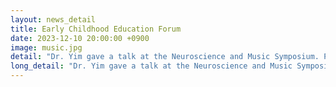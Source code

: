 ```yaml
---
layout: news_detail
title: Early Childhood Education Forum 
date: 2023-12-10 20:00:00 +0900
image: music.jpg
detail: "Dr. Yim gave a talk at the Neuroscience and Music Symposium. Professionals including doctors, teachers, and therapists, engaged in discussions regarding the relationship between music and learning."
long_detail: "Dr. Yim gave a talk at the Neuroscience and Music Symposium. Professionals including doctors, teachers, and therapists, engaged in discussions regarding the relationship between music and learning."
---
```


